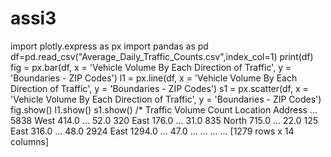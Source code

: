 # assi3
import plotly.express as px
import pandas as pd
df=pd.read_csv("Average_Daily_Traffic_Counts.csv",index_col=1)
print(df)
fig = px.bar(df, x = 'Vehicle Volume By Each Direction of 
Traffic', y = 'Boundaries - ZIP Codes')
l1 = px.line(df, x = 'Vehicle Volume By Each Direction of 
Traffic', y = 'Boundaries - ZIP Codes')
s1 = px.scatter(df, x = 'Vehicle Volume By Each Direction of 
Traffic', y = 'Boundaries - ZIP Codes')
fig.show()
l1.show()
s1.show()
/*
Traffic Volume Count Location Address ... 
5838 West 414.0 ... 52.0
320 East 176.0 ... 31.0
835 North 715.0 ... 22.0
125 East 316.0 ... 48.0
2924 East 1294.0 ... 47.0
... ... ... ...
[1279 rows x 14 columns]
